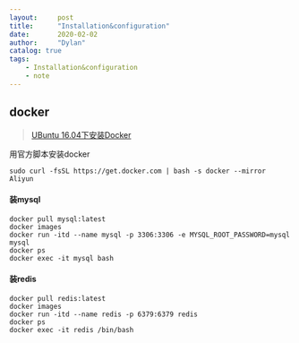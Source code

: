 ```yaml
---
layout:     post
title:      "Installation&configuration"
date:       2020-02-02
author:     "Dylan"
catalog: true
tags:
    - Installation&configuration
    - note
---
```



## docker

> [UBuntu 16.04下安装Docker](https://yq.aliyun.com/articles/675833/)

用官方脚本安装docker

`sudo curl -fsSL https://get.docker.com | bash -s docker --mirror Aliyun`


#### 装mysql

```
docker pull mysql:latest
docker images
docker run -itd --name mysql -p 3306:3306 -e MYSQL_ROOT_PASSWORD=mysql mysql
docker ps
docker exec -it mysql bash
```


#### 装redis

```
docker pull redis:latest
docker images
docker run -itd --name redis -p 6379:6379 redis
docker ps
docker exec -it redis /bin/bash
```